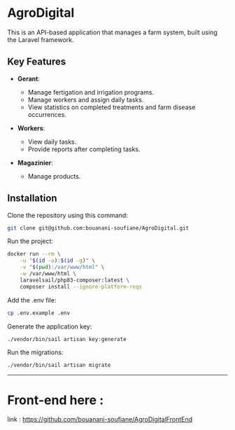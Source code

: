 # AgroDigital

This is an API-based application that manages a farm system, built using the Laravel framework.

## Key Features

- **Gerant**:
  - Manage fertigation and irrigation programs.
  - Manage workers and assign daily tasks.
  - View statistics on completed treatments and farm disease occurrences.

- **Workers**:
  - View daily tasks.
  - Provide reports after completing tasks.

- **Magazinier**:
  - Manage products.

## Installation

Clone the repository using this command:
```sh
git clone git@github.com:bouanani-soufiane/AgroDigital.git
```

Run the project:
```sh
docker run --rm \
    -u "$(id -u):$(id -g)" \
    -v "$(pwd):/var/www/html" \
    -w /var/www/html \
    laravelsail/php83-composer:latest \
    composer install --ignore-platform-reqs
```

Add the .env file:
```sh
cp .env.example .env
```

Generate the application key:
```sh
./vendor/bin/sail artisan key:generate
```

Run the migrations:
```sh
./vendor/bin/sail artisan migrate
```

---

# Front-end here :
link : https://github.com/bouanani-soufiane/AgroDigitalFrontEnd
